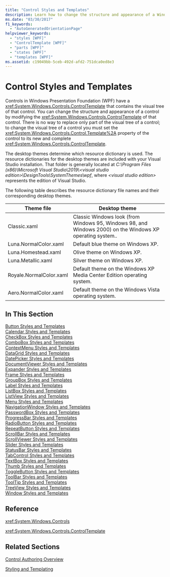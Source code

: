 ```yaml
---
title: "Control Styles and Templates"
description: Learn how to change the structure and appearance of a Windows Presentation Foundation control by modifying the ControlTemplate of that control.
ms.date: "03/30/2017"
f1_keywords: 
  - "AutoGeneratedOrientationPage"
helpviewer_keywords: 
  - "styles [WPF]"
  - "ControlTemplate [WPF]"
  - "parts [WPF]"
  - "states [WPF]"
  - "templates [WPF]"
ms.assetid: c19049bb-5ceb-492d-afd2-751dca0ed8e3
---
```

# Control Styles and Templates
Controls in Windows Presentation Foundation (WPF) have a <xref:System.Windows.Controls.ControlTemplate> that contains the visual tree of that control. You can change the structure and appearance of a control by modifying the <xref:System.Windows.Controls.ControlTemplate> of that control. There is no way to replace only part of the visual tree of a control; to change the visual tree of a control you must set the <xref:System.Windows.Controls.Control.Template%2A> property of the control to its new and complete <xref:System.Windows.Controls.ControlTemplate>.  
  
 The desktop themes determine which resource dictionary is used. The resource dictionaries for the desktop themes are included with your Visual Studio installation. That folder is generally located at _C:\\Program Files (x86)\\Microsoft Visual Studio\\2019\\\<visual studio edition>\\DesignTools\\SystemThemes\\wpf_, where _\<visual studio edition>_ represents the edition of Visual Studio.
  
 The following table describes the resource dictionary file names and their corresponding desktop themes.  
  
|Theme file|Desktop theme|  
|----------------|-------------------|  
|Classic.xaml|Classic Windows look (from Windows 95, Windows 98, and Windows 2000) on the Windows XP operating system..|  
|Luna.NormalColor.xaml|Default blue theme on Windows XP.|  
|Luna.Homestead.xaml|Olive theme on Windows XP.|  
|Luna.Metallic.xaml|Silver theme on Windows XP.|  
|Royale.NormalColor.xaml|Default theme on the Windows XP Media Center Edition operating system.|  
|Aero.NormalColor.xaml|Default theme on the Windows Vista operating system.|  
  
## In This Section  
 [Button Styles and Templates](button-styles-and-templates.md)  
 [Calendar Styles and Templates](calendar-styles-and-templates.md)  
 [CheckBox Styles and Templates](checkbox-styles-and-templates.md)  
 [ComboBox Styles and Templates](combobox-styles-and-templates.md)  
 [ContextMenu Styles and Templates](contextmenu-styles-and-templates.md)  
 [DataGrid Styles and Templates](datagrid-styles-and-templates.md)  
 [DatePicker Styles and Templates](datepicker-styles-and-templates.md)  
 [DocumentViewer Styles and Templates](documentviewer-styles-and-templates.md)  
 [Expander Styles and Templates](expander-styles-and-templates.md)  
 [Frame Styles and Templates](frame-styles-and-templates.md)  
 [GroupBox Styles and Templates](groupbox-styles-and-templates.md)  
 [Label Styles and Templates](label-styles-and-templates.md)  
 [ListBox Styles and Templates](listbox-styles-and-templates.md)  
 [ListView Styles and Templates](listview-styles-and-templates.md)  
 [Menu Styles and Templates](menu-styles-and-templates.md)  
 [NavigationWindow Styles and Templates](navigationwindow-styles-and-templates.md)  
 [PasswordBox Styles and Templates](passwordbox-styles-and-templates.md)  
 [ProgressBar Styles and Templates](progressbar-styles-and-templates.md)  
 [RadioButton Styles and Templates](radiobutton-styles-and-templates.md)  
 [RepeatButton Styles and Templates](repeatbutton-styles-and-templates.md)  
 [ScrollBar Styles and Templates](scrollbar-styles-and-templates.md)  
 [ScrollViewer Styles and Templates](scrollviewer-styles-and-templates.md)  
 [Slider Styles and Templates](slider-styles-and-templates.md)  
 [StatusBar Styles and Templates](statusbar-styles-and-templates.md)  
 [TabControl Styles and Templates](tabcontrol-styles-and-templates.md)  
 [TextBox Styles and Templates](textbox-styles-and-templates.md)  
 [Thumb Styles and Templates](thumb-styles-and-templates.md)  
 [ToggleButton Styles and Templates](togglebutton-styles-and-templates.md)  
 [ToolBar Styles and Templates](toolbar-styles-and-templates.md)  
 [ToolTip Styles and Templates](tooltip-styles-and-templates.md)  
 [TreeView Styles and Templates](treeview-styles-and-templates.md)  
 [Window Styles and Templates](window-styles-and-templates.md)  
  
## Reference  
 <xref:System.Windows.Controls>  
  
 <xref:System.Windows.Controls.ControlTemplate>  
  
## Related Sections  
 [Control Authoring Overview](control-authoring-overview.md)  
  
 [Styling and Templating](/dotnet/desktop-wpf/fundamentals/styles-templates-overview)
